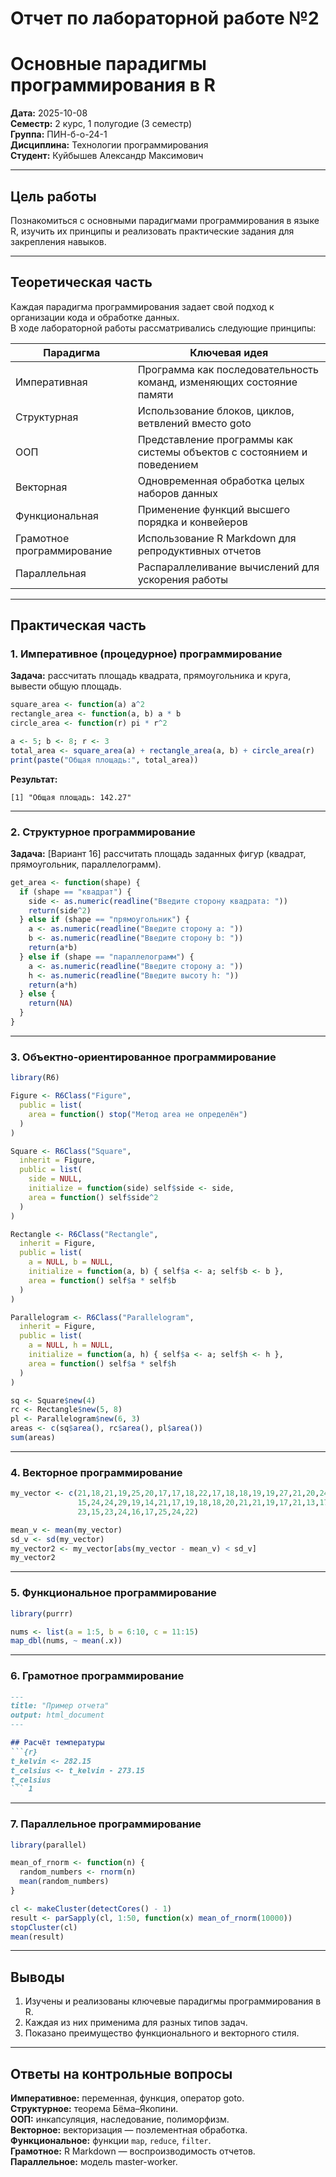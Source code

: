 # Отчет по лабораторной работе №2
# Основные парадигмы программирования в R

**Дата:** 2025-10-08  
**Семестр:** 2 курс, 1 полугодие (3 семестр)  
**Группа:** ПИН-б-о-24-1  
**Дисциплина:** Технологии программирования  
**Студент:** Куйбышев Александр Максимович  

---

## Цель работы
Познакомиться с основными парадигмами программирования в языке R, изучить их принципы и реализовать практические задания для закрепления навыков.

---

## Теоретическая часть

Каждая парадигма программирования задает свой подход к организации кода и обработке данных.  
В ходе лабораторной работы рассматривались следующие принципы:

| Парадигма | Ключевая идея |
|------------|----------------|
| Императивная | Программа как последовательность команд, изменяющих состояние памяти |
| Структурная | Использование блоков, циклов, ветвлений вместо goto |
| ООП | Представление программы как системы объектов с состоянием и поведением |
| Векторная | Одновременная обработка целых наборов данных |
| Функциональная | Применение функций высшего порядка и конвейеров |
| Грамотное программирование | Использование R Markdown для репродуктивных отчетов |
| Параллельная | Распараллеливание вычислений для ускорения работы |

---

## Практическая часть

### 1. Императивное (процедурное) программирование

**Задача:** рассчитать площадь квадрата, прямоугольника и круга, вывести общую площадь.

```r
square_area <- function(a) a^2
rectangle_area <- function(a, b) a * b
circle_area <- function(r) pi * r^2

a <- 5; b <- 8; r <- 3
total_area <- square_area(a) + rectangle_area(a, b) + circle_area(r)
print(paste("Общая площадь:", total_area))
```
**Результат:**
```
[1] "Общая площадь: 142.27"
```

---

### 2. Структурное программирование

**Задача:** [Вариант 16] рассчитать площадь заданных фигур (квадрат, прямоугольник, параллелограмм).

```r
get_area <- function(shape) {
  if (shape == "квадрат") {
    side <- as.numeric(readline("Введите сторону квадрата: "))
    return(side^2)
  } else if (shape == "прямоугольник") {
    a <- as.numeric(readline("Введите сторону a: "))
    b <- as.numeric(readline("Введите сторону b: "))
    return(a*b)
  } else if (shape == "параллелограмм") {
    a <- as.numeric(readline("Введите сторону a: "))
    h <- as.numeric(readline("Введите высоту h: "))
    return(a*h)
  } else {
    return(NA)
  }
}
```

---

### 3. Объектно-ориентированное программирование

```r
library(R6)

Figure <- R6Class("Figure",
  public = list(
    area = function() stop("Метод area не определён")
  )
)

Square <- R6Class("Square",
  inherit = Figure,
  public = list(
    side = NULL,
    initialize = function(side) self$side <- side,
    area = function() self$side^2
  )
)

Rectangle <- R6Class("Rectangle",
  inherit = Figure,
  public = list(
    a = NULL, b = NULL,
    initialize = function(a, b) { self$a <- a; self$b <- b },
    area = function() self$a * self$b
  )
)

Parallelogram <- R6Class("Parallelogram",
  inherit = Figure,
  public = list(
    a = NULL, h = NULL,
    initialize = function(a, h) { self$a <- a; self$h <- h },
    area = function() self$a * self$h
  )
)

sq <- Square$new(4)
rc <- Rectangle$new(5, 8)
pl <- Parallelogram$new(6, 3)
areas <- c(sq$area(), rc$area(), pl$area())
sum(areas)
```

---

### 4. Векторное программирование

```r
my_vector <- c(21,18,21,19,25,20,17,17,18,22,17,18,18,19,19,27,21,20,24,17,
               15,24,24,29,19,14,21,17,19,18,18,20,21,21,19,17,21,13,17,13,
               23,15,23,24,16,17,25,24,22)

mean_v <- mean(my_vector)
sd_v <- sd(my_vector)
my_vector2 <- my_vector[abs(my_vector - mean_v) < sd_v]
my_vector2
```

---

### 5. Функциональное программирование

```r
library(purrr)

nums <- list(a = 1:5, b = 6:10, c = 11:15)
map_dbl(nums, ~ mean(.x))
```

---

### 6. Грамотное программирование

```markdown
---
title: "Пример отчета"
output: html_document
---

## Расчёт температуры
```{r}
t_kelvin <- 282.15
t_celsius <- t_kelvin - 273.15
t_celsius
``` 1

```

---

### 7. Параллельное программирование

```r
library(parallel)

mean_of_rnorm <- function(n) {
  random_numbers <- rnorm(n)
  mean(random_numbers)
}

cl <- makeCluster(detectCores() - 1)
result <- parSapply(cl, 1:50, function(x) mean_of_rnorm(10000))
stopCluster(cl)
mean(result)
```

---

## Выводы
1. Изучены и реализованы ключевые парадигмы программирования в R.  
2. Каждая из них применима для разных типов задач.  
3. Показано преимущество функционального и векторного стиля.  

---

## Ответы на контрольные вопросы

**Императивное:** переменная, функция, оператор goto.  
**Структурное:** теорема Бёма–Якопини.  
**ООП:** инкапсуляция, наследование, полиморфизм.  
**Векторное:** векторизация — поэлементная обработка.  
**Функциональное:** функции `map`, `reduce`, `filter`.  
**Грамотное:** R Markdown — воспроизводимость отчетов.  
**Параллельное:** модель master-worker.

